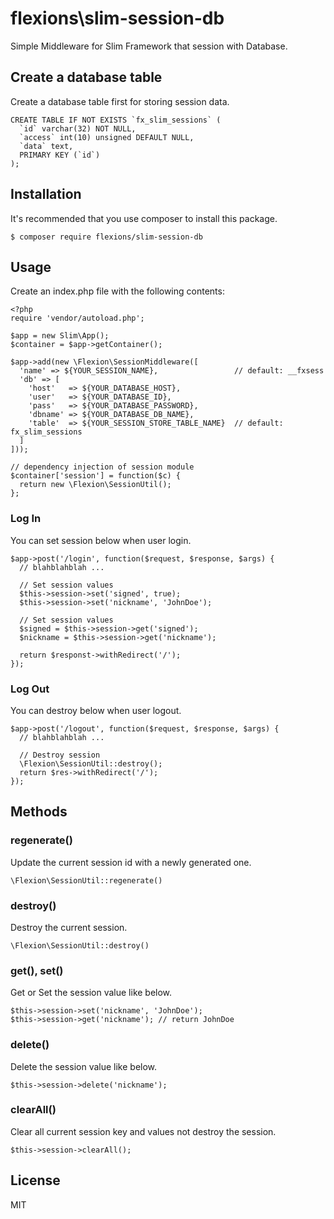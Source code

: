 # flexions\slim-session-db

Simple Middleware for Slim Framework that session with Database.

## Create a database table

Create a database table first for storing session data.

```
CREATE TABLE IF NOT EXISTS `fx_slim_sessions` (
  `id` varchar(32) NOT NULL,
  `access` int(10) unsigned DEFAULT NULL,
  `data` text,
  PRIMARY KEY (`id`)
);
```

## Installation

It's recommended that you use composer to install this package.

```
$ composer require flexions/slim-session-db
```

## Usage

Create an index.php file with the following contents:

```
<?php
require 'vendor/autoload.php';

$app = new Slim\App();
$container = $app->getContainer();

$app->add(new \Flexion\SessionMiddleware([
  'name' => ${YOUR_SESSION_NAME},                 // default: __fxsess
  'db' => [                                       
    'host'   => ${YOUR_DATABASE_HOST},            
    'user'   => ${YOUR_DATABASE_ID},              
    'pass'   => ${YOUR_DATABASE_PASSWORD},        
    'dbname' => ${YOUR_DATABASE_DB_NAME},         
    'table'  => ${YOUR_SESSION_STORE_TABLE_NAME}  // default: fx_slim_sessions
  ]
]));

// dependency injection of session module
$container['session'] = function($c) {
  return new \Flexion\SessionUtil();
};

```

### Log In

You can set session below when user login.

```
$app->post('/login', function($request, $response, $args) {
  // blahblahblah ...

  // Set session values
  $this->session->set('signed', true);
  $this->session->set('nickname', 'JohnDoe');

  // Set session values
  $signed = $this->session->get('signed');
  $nickname = $this->session->get('nickname');

  return $responst->withRedirect('/');
});

```

### Log Out

You can destroy below when user logout.

```
$app->post('/logout', function($request, $response, $args) {
  // blahblahblah ...

  // Destroy session
  \Flexion\SessionUtil::destroy();
  return $res->withRedirect('/');
});

```

## Methods

### regenerate()

Update the current session id with a newly generated one.

```
\Flexion\SessionUtil::regenerate()
```

### destroy()

Destroy the current session.

```
\Flexion\SessionUtil::destroy()
```

### get(), set()

Get or Set the session value like below.

```
$this->session->set('nickname', 'JohnDoe');
$this->session->get('nickname'); // return JohnDoe
```

### delete()

Delete the session value like below.

```
$this->session->delete('nickname');
```

### clearAll()

Clear all current session key and values not destroy the session.

```
$this->session->clearAll();
```

## License

MIT
